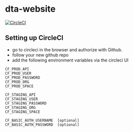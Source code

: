 # dta-website

[![CircleCI](https://circleci.com/gh/AusDTO/dta-website.svg?style=svg&circle-token=2bcec14fa84e7b927e3e048f8448bc3c4f91674d)](https://circleci.com/gh/AusDTO/dta-website)


## Setting up CircleCI

* go to circleci in the browser and authorize with Github.
* follow your new github repo
* add the following environment variables via the circleci UI

```
CF_PROD_API
CF_PROD_USER
CF_PROD_PASSWORD
CF_PROD_ORG
CF_PROD_SPACE

CF_STAGING_API
CF_STAGING_USER
CF_STAGING_PASSWORD
CF_STAGING_ORG
CF_STAGING_SPACE

CF_BASIC_AUTH_USERNAME  [optional]
CF_BASIC_AUTH_PASSWORD  [optional]
```

